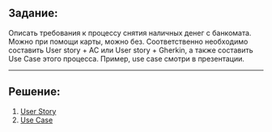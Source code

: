 ## Задание:
Описать требования к процессу снятия наличных денег с банкомата. Можно при помощи карты, можно без. Соответственно необходимо составить User story + АС или User story + Gherkin,  а также составить Use Case этого процесса. Пример, use case смотри в презентации.
***

## Решение:
1. [ User Story](https://docs.google.com/document/d/18mAmFGQX2SwKAmFlsixYAmhB4Ocy-648eNfndpYaCgU/edit?usp=sharing)
2. [Use Case](https://docs.google.com/document/d/1QdPAQvz6AYqt_8etwap8KRr90hCMKB15t1oUwV-WWTU/edit?usp=sharing)
  
